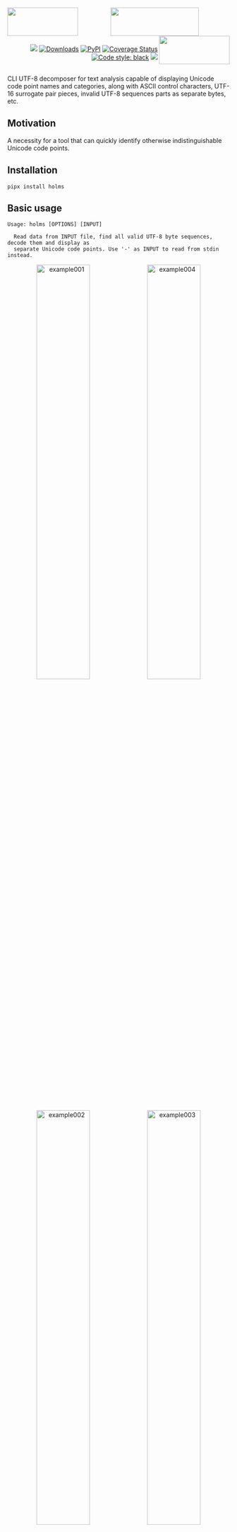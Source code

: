 <h1 align="center">
   <!-- es7s/holms -->
   <a href="##"><img align="left" src="https://s3.eu-north-1.amazonaws.com/dp2.dl/readme/es7s/holms/logo.png?v=2" width="160" height="64"></a>
   <a href="##"><img align="center" src="https://s3.eu-north-1.amazonaws.com/dp2.dl/readme/es7s/holms/label.png" width="200" height="64"></a>
   <a href="##"><img align="right" src="https://s3.eu-north-1.amazonaws.com/dp2.dl/readme/empty.png" width="160" height="64"></a>
</h1>
<div align="right">
 <a href="##"><img src="https://img.shields.io/badge/python-3.10-3776AB?logo=python&logoColor=white&labelColor=333333"></a>
 <a href="https://pepy.tech/project/holms/"><img alt="Downloads" src="https://pepy.tech/badge/holms"></a>
 <a href="https://pypi.org/project/holms/"><img alt="PyPI" src="https://img.shields.io/pypi/v/holms"></a>
 <a href='https://coveralls.io/github/es7s/holms?branch=master'><img src='https://coveralls.io/repos/github/es7s/holms/badge.svg?branch=master' alt='Coverage Status' /></a>
 <a href="https://github.com/psf/black"><img alt="Code style: black" src="https://img.shields.io/badge/code%20style-black-000000.svg"></a>
 <a href="##"><img src="https://wakatime.com/badge/user/8eb9e217-791b-436f-b729-81eb63e84b08/project/018b5923-4968-4029-ae8d-3776792f88d5.svg"></a>
</div>
<br>

CLI UTF-8 decomposer for text analysis capable of displaying Unicode code point
names and categories, along with ASCII control characters, UTF-16 surrogate pair
pieces, invalid UTF-8 sequences parts as separate bytes, etc.


Motivation
---------------------------

A necessity for a tool that can quickly identify otherwise indistinguishable
Unicode code points.


Installation
---------------------------
    pipx install holms


Basic usage
---------------------------

    Usage: holms [OPTIONS] [INPUT]
    
      Read data from INPUT file, find all valid UTF-8 byte sequences, decode them and display as
      separate Unicode code points. Use '-' as INPUT to read from stdin instead.

<div align="center">
  <img alt="example001" width="49%" src="https://github.com/es7s/holms/assets/50381946/df486162-bd47-4a33-ba10-f9a5c932977c">
  <img alt="example004" width="49%" src="https://github.com/es7s/holms/assets/50381946/872a0a88-f09c-41c7-9950-11d77b6eef10">
  <img alt="example002" width="49%" src="https://github.com/es7s/holms/assets/50381946/ef1e15b7-4652-475f-82a1-a546b425b41f">
  <img alt="example003" width="49%" src="https://github.com/es7s/holms/assets/50381946/cdf8766d-a0ae-430c-8737-fa19b5678589">
</div>

<details>
   <summary>Plain text output</summary>

    > holms -S -u -
    1₂³⅘↉⏨
    0  U+  31 ▕ 1 ▏Nd DIGIT ONE                   
    1  U+2082 ▕ ₂ ▏No SUBSCRIPT TWO               
    4  U+  B3 ▕ ³ ▏No SUPERSCRIPT THREE           
    6  U+2158 ▕ ⅘ ▏No VULGAR FRACTION FOUR FIFTHS
    9  U+2189 ▕ ↉ ▏No VULGAR FRACTION ZERO THIRDS
    c  U+23E8 ▕ ⏨ ▏So DECIMAL EXPONENT SYMBOL

    > holms -S -u -
    aаͣāãâȧäåₐᵃａ
    00  U+  61 ▕ a ▏Ll LATIN SMALL LETTER A                 
    01  U+ 430 ▕ а ▏Ll CYRILLIC SMALL LETTER A              
    03  U+ 363 ▕  ͣ ▏Mn COMBINING LATIN SMALL LETTER A       
    05  U+ 101 ▕ ā ▏Ll LATIN SMALL LETTER A WITH MACRON     
    07  U+  E3 ▕ ã ▏Ll LATIN SMALL LETTER A WITH TILDE      
    09  U+  E2 ▕ â ▏Ll LATIN SMALL LETTER A WITH CIRCUMFLEX
    0b  U+ 227 ▕ ȧ ▏Ll LATIN SMALL LETTER A WITH DOT ABOVE  
    0d  U+  E4 ▕ ä ▏Ll LATIN SMALL LETTER A WITH DIAERESIS  
    0f  U+  E5 ▕ å ▏Ll LATIN SMALL LETTER A WITH RING ABOVE
    11  U+2090 ▕ ₐ ▏Lm LATIN SUBSCRIPT SMALL LETTER A       
    14  U+1D43 ▕ ᵃ ▏Lm MODIFIER LETTER SMALL A              
    17  U+FF41 ▕ａ ▏Ll FULLWIDTH LATIN SMALL LETTER A

    > holms -S -u -
    🌯👄🤡🎈🐳🐍
    00  U+1F32F ▕🌯 ▏So BURRITO          
    04  U+1F444 ▕👄 ▏So MOUTH            
    08  U+1F921 ▕🤡 ▏So CLOWN FACE       
    0c  U+1F388 ▕🎈 ▏So BALLOON          
    10  U+1F433 ▕🐳 ▏So SPOUTING WHALE   
    14  U+1F40D ▕🐍 ▏So SNAKE

    > holms -S -u -
    %‰∞8᪲?¿‽⚠⚠️
    00  U+  25 ▕ % ▏Po PERCENT SIGN           
    01  U+2030 ▕ ‰ ▏Po PER MILLE SIGN         
    04  U+221E ▕ ∞ ▏Sm INFINITY               
    07  U+  38 ▕ 8 ▏Nd DIGIT EIGHT            
    08  U+1AB2 ▕  ᪲ ▏Mn COMBINING INFINITY     
    0b  U+  3F ▕ ? ▏Po QUESTION MARK          
    0c  U+  BF ▕ ¿ ▏Po INVERTED QUESTION MARK
    0e  U+203D ▕ ‽ ▏Po INTERROBANG            
    11  U+26A0 ▕ ⚠ ▏So WARNING SIGN           
    14  U+26A0 ▕ ⚠ ▏So WARNING SIGN           
    17  U+FE0F ▕  ️ ▏Mn VARIATION SELECTOR-16

</details> 


Buffering
---------------------------------

The application works in two modes: **buffered** (the default if INPUT is a
file) and **unbuffered** (default when reading from stdin). Options `-b`/`-u`
explicitly override output mode regardless of the default setting.

In **buffered** mode the result begins to appear only after EOF is encountered
(i.e., the WHOLE file has been read to the buffer). This is suitable for short
and predictable inputs and produces the most compact output with fixed column
sizes.

The **unbuffered** mode comes in handy when input is an endless piped stream:
the results will be displayed in real time, as soon as the type of each byte
sequence is determined, but the output column widths are not fixed and can vary
as the process goes further.

> Despite the name, the app actually uses tiny (4 bytes) input buffer, but it's
> the only way to handle UTF-8 stream and distinguish valid sequences from broken
> ones; in truly unbuffered mode the output would consist of ASCII-7 characters
> (`0x00`-`0x7F`) and unrecognized binary data (`0x80`-`0xFF`) only, which is not
> something the application was made for.


Configuration / Advanced usage
----------------------------------

    Options:
      -b, --buffered / -u, --unbuffered
                                      Explicitly set to wait for EOF before processing the output
                                      (buffered), or to stream the results in parallel with reading, as
                                      soon as possible (unbuffered). See BUFFERING section above for the
                                      details.
      -m, --merge                     Replace all sequences of repeating characters with one of each,
                                      together with initial length of the sequence.
      -g, --group                     Group the input by code points (=count unique), sort descending
                                      and display counts instead of normal output. Implies '--merge' and
                                      forces buffered mode. Specifying the option twice ('-gg') results
                                      in grouping by code point category instead, while doing it thrice
                                      ('-ggg') makes the app group the input by super categories.
      -f, --format                    Comma-separated list of columns to show (order is preserved). Run
                                      'holms --legend' to see the details.
      -F, --full                      Display ALL columns.
      -S, --static                    Do not shrink columns by collapsing the prefix when possible.
      -c, --color / -C, --no-color    Explicitly turn colored results on or off; if not specified, will
                                      be selected automatically depending on the type and capabilities
                                      of receiving device (e.g. colors will be enabled for a terminal
                                      emulator and disabled for piped/redirected output).
      --decimal                       Use decimal byte offsets instead of hexadecimal.
      -L, --legend                    Show detailed info on an output format and code point category
                                      chromacoding, and exit.
      -V, --version                   Show the version and exit.
      -?, --help                      Show this message and exit. 


Examples
--------------------------

### Output column selection

Option `-f`/`--filter` can be used to specify what columns to display. As an
alternative, there is an `-F`/`--full` option that enables displaying of all
currently available columns.

<details>
  <summary><b>Column availability depending on operating mode</b></summary>

  <div align="center">
    <img alt="example010" src="https://github.com/es7s/holms/assets/50381946/64222b0d-c01f-4481-a513-531796612e63">
  </div>
</details>

Also `-m`/`--merge` option is demonstrated, which tells the app to collapse
repetitive characters into one line of the output while counting them:

<div align="center">
  <img alt="example005" src="https://github.com/es7s/holms/assets/50381946/2de147ad-751f-4e68-a7ab-615db7bce9c8">
</div>

<details>
   <summary>Plain text output</summary>

    > holms -m -S phpstan.txt
     
    000  U+2B ▕ + ▏    Sm PLUS SIGN               
    001+ U+2D ▕ - ▏27× Pd HYPHEN-MINUS            
    01c  U+2B ▕ + ▏    Sm PLUS SIGN               
    01d  U+20 ▕ ␣ ▏    Zs SPACE                   
    01e  U+2B ▕ + ▏    Sm PLUS SIGN               
    01f+ U+2D ▕ - ▏27× Pd HYPHEN-MINUS            
    03a  U+2B ▕ + ▏    Sm PLUS SIGN               
    03b  U+ A ▕ ↵ ▏    Cc ASCII C0 [LF] LINE FEED 
    03c  U+7C ▕ | ▏    Sm VERTICAL LINE           
    03d+ U+20 ▕ ␣ ▏27× Zs SPACE                   
    ...

</details>

### Reading from pipeline

There is an official Unicode Consortium data file included in the repository for
test purposes, named [confusables.txt](tests/data/confusables.txt). In the next
example we extract line **#3620** using `sed`, delete all TAB (`0x08`) characters
and feed the result to the application. The result demonstrates various Unicode
dot/bullet code points:

<div align="center">
    <img alt="example006" src="https://github.com/es7s/holms/assets/50381946/54f6127e-0796-4531-9840-f6fddb11efce">
</div>

<details>
   <summary>Plain text output</summary>

    > sed confusables.txt -Ee 'sg' -e '3620!d' |
        holms -S -
    00  U+   B7 ▕ · ▏Po MIDDLE DOT                          
    02  U+ 1427 ▕ ᐧ ▏Lo CANADIAN SYLLABICS FINAL MIDDLE DOT
    05  U+  387 ▕ · ▏Po GREEK ANO TELEIA                    
    07  U+ 2022 ▕ • ▏Po BULLET                              
    0a  U+ 2027 ▕ ‧ ▏Po HYPHENATION POINT                   
    0d  U+ 2219 ▕ ∙ ▏Sm BULLET OPERATOR                     
    10  U+ 22C5 ▕ ⋅ ▏Sm DOT OPERATOR                        
    13  U+ 30FB ▕・ ▏Po KATAKANA MIDDLE DOT                 
    16  U+10101 ▕ 𐄁 ▏Po AEGEAN WORD SEPARATOR DOT           
    1a  U+ FF65 ▕ ･ ▏Po HALFWIDTH KATAKANA MIDDLE DOT       
    1d  U+    A ▕ ↵ ▏Cc ASCII C0 [LF] LINE FEED

</details>

### Code points / categories statistics

`-g`/`--group` option can be used to count unique code points, and to compute
the occurrence rate of each one:

<div align="center">
  <img alt="example008" src="https://github.com/es7s/holms/assets/50381946/20195bc3-115d-4eac-99dc-742ef74e5b88">
</div>

<details>
   <summary>Plain text output</summary>

    > holms -g -S ./tests/data/confusables.txt
       
    U+   20 ▕ ␣ ▏   13% ▍   62732× Zs SPACE                                                                               
    U+    9 ▕ ⇥ ▏  7.3% ▏   36745× Cc ASCII C0 [HT] HORIZONTAL TABULATION                                                 
    U+   41 ▕ A ▏  6.1% ▏   30555× Lu LATIN CAPITAL LETTER A                                                              
    U+   49 ▕ I ▏  5.2% ▏   26063× Lu LATIN CAPITAL LETTER I                                                              
    U+   45 ▕ E ▏  5.0% ▏   24992× Lu LATIN CAPITAL LETTER E                                                              
    U+   54 ▕ T ▏  3.7%     18776× Lu LATIN CAPITAL LETTER T                                                              
    U+   4C ▕ L ▏  3.7%     18763× Lu LATIN CAPITAL LETTER L                                                              
    U+ 200E ▕   ▏  3.7%     18494× Cf LEFT-TO-RIGHT MARK                                                                  
    U+    A ▕ ↵ ▏  2.9%     14609× Cc ASCII C0 [LF] LINE FEED                                                             
    U+   43 ▕ C ▏  2.9%     14450× Lu LATIN CAPITAL LETTER C                                                              
    ...

</details>

When used twice (`-gg`) or thrice (`-ggg`), the application groups the input by
code point category or code point super category, respectively, which can be used
e.g. for frequency domain analysis:

<div align="center">
  <img alt="example011" src="https://github.com/es7s/holms/assets/50381946/0859b908-58d3-4f02-85d3-583fd78d3d68">
  <img alt="example012" src="https://github.com/es7s/holms/assets/50381946/0a15f532-bbe1-488b-bea5-384326a3eff4">
</div>

<details>
   <summary>Plain text output</summary>

    > holms -gg -S ./tests/data/confusables.txt
     
      53% █████▎     266233× Lu Uppercase_Letter      
      13% █▎          62748× Zs Space_Separator       
      10% █           51356× Cc Control               
     8.5% ▊           42511× Nd Decimal_Number        
     3.7% ▎           18497× Cf Format                
     3.0% ▎           14832× Lo Other_Letter          
     2.0% ▏            9778× Sm Math_Symbol           
     1.8% ▏            9261× Pe Close_Punctuation     
     1.8% ▏            9259× Ps Open_Punctuation      
     1.5% ▏            7525× Po Other_Punctuation     
    ...

    > holms -ggg -S ./tests/data/confusables.txt
     
      57% █████▋     284074× L Letter      
      14% █▍          69853× C Other       
      13% █▎          62750× Z Separator   
     8.5% ▊           42796× N Number      
     5.9% ▌           29571× P Punctuation 
     2.2% ▏           11072× S Symbol      
     0.2%               965× M Mark        

</details>

### In-place type highlighting

When `--format` is specified exactly as a single `char` column: `--format=char`,
the application omits all the columns and prints the original file contents,
while highligting each character with a color that indicates its' Unicode
category. 

> Note that ASCII control codes, as well as Unicode ones, are kept
untouched and invisible.

<div align="center">
  <img alt="example007" src="https://github.com/es7s/holms/assets/50381946/7e1532ac-b313-49c1-8051-9a78ebeefe7b">
</div>

<details>
   <summary>Plain text output</summary>

    > sed chars.txt -nEe 1,12p |
        holms --format=char -S -
    ! " # $ % & ' ( ) * + , - . /
    0 1 2 3 4 5 6 7 8 9 : ; < = > ?
    @ A B C D E F G H I J K L M N O
    P Q R S T U V W X Y Z [ \ ] ^ _
    ` a b c d e f g h i j k l m n o
    p q r s t u v w x y z { | } ~
    ¡ ¢ £ ¤ ¥ ¦ § ¨ © ª « ¬ ­ ® ¯
    ° ± ² ³ ´ µ ¶ · ¸ ¹ º » ¼ ½ ¾ ¿
    À Á Â Ã Ä Å Æ Ç È É Ê Ë Ì Í Î Ï
    Ð Ñ Ò Ó Ô Õ Ö × Ø Ù Ú Û Ü Ý Þ ß
    à á â ã ä å æ ç è é ê ë ì í î ï
    ð ñ ò ó ô õ ö ÷ ø ù ú û ü ý þ ÿ

</details>


ASCII latin letters (`A-Za-z`) are colored in 50% gray color instead of regular
white on purpose — this can be extremely helpful when the task is to find
non-ASCII character(s) in an massive text of plain ASCII ones, or vice versa.

Below is a real example of broken characters which are the result of two
operations being applied in the wrong order: *UTF-8 decoding* and *URL %-based
unescaping*. This error is different from incorrect codepage selection errors,
which mess up the whole text or a part of it; all byte sequences are valid UTF-8
encoded code points, but the result differs from the origin and is completely 
unreadable nevertheless.

<div align="center">
  <img alt="example007" src="https://github.com/es7s/holms/assets/50381946/438e7f7a-4487-4a7c-98fb-bf269b4d0c96">
</div>


### ASCII C0 / C1 details

While developing the application I encountered strange (as it seemed to be at
the beginning) behaviour of Python interpreter, which encoded C1 control bytes
as two bytes of UTF-8, while C0 control bytes were displayed as sole bytes, like
it would have been encoded in a plain ASCII. Then there was a bit of researching
done.

According to [ISO/IEC 6429 (ECMA-48)](https://www.iso.org/standard/12782.html),
there are two types of ASCII control codes (to be precise, much more, but for
our purposes it's mostly irrelevant) — C0 and C1. The first one includes ASCII
code points `0x00`-`0x1F` and `0x7F` (some authors also include a regular space
character `0x20` in this list), and the characteristic property of this type is
that all C0 code points are encoded in UTF-8 **exactly the same** as they do in
7-bit US-ASCII ([ISO/IEC 646](https://www.iso.org/standard/4777.html)). This
helps to disambiguate exactly what type of encoding is used even for broken byte
sequences, considering the task is to tell if a byte represents sole code point
or is actually a part of multibyte UTF-8 sequence.

However, C1 control codes are represented by `0x80`-`0x9F` bytes, which also are
valid bytes for multibyte UTF-8 sequences. In order to distinguish the first
type from the second UTF-8 encodes them as two-byte sequences instead (`0x80` →
`0xC280`, etc.); also this applies not only to control codes, but to all other
[ISO/IEC 8859](https://www.iso.org/standard/28245.html) code points starting
from `0x80`.

With this in mind, let's see how the application reflects these differences.
First command produces several 8-bit ASCII C1 control codes, which are
classified as raw binary/non-UTF-8 data, while the second command's output
consists of the very same code points but being encoded in UTF-8 (thanks to
Python's full transparent Unicode support, we don't even need to bother much
about the encodings and such):

<div align="center">
  <img alt="example013" src="https://github.com/es7s/holms/assets/50381946/a6bdf9a2-fb19-4dbd-a507-f474c5c6a314">
</div>

<details>
   <summary>Plain text output</summary>

    > printf '\x80\x90\x9f' |
    holms --format=raw,number,char,type,name -S -
    0x       80      --  ▕ ▯ ▏-- NON UTF-8 BYTE 0x80
    0x       90      --  ▕ ▯ ▏-- NON UTF-8 BYTE 0x90
    0x       9f      --  ▕ ▯ ▏-- NON UTF-8 BYTE 0x9F
    > python -c 'print("\x80\x90\x9f", end="")' |
        holms --format=raw,number,char,type,name -S -
    0x    c2 80 U+    80 ▕ ▯ ▏Cc ASCII C1 [PC] PADDING CHARACTER
    0x    c2 90 U+    90 ▕ ▯ ▏Cc ASCII C1 [DCS] DEVICE CONTROL STRING
    0x    c2 9f U+    9F ▕ ▯ ▏Cc ASCII C1 [APC] APPLICATION PROGRAM COMMAND

</details>

Legend
------------------

The image below illustrates the color scheme developed for the app specifically,
to simplify distinguishing code points of one category from others.

<div align="center">
  <img alt="example009" src="https://github.com/es7s/holms/assets/50381946/fd71430a-becb-4d9d-84e3-12900f4fc548">
</div>

Most frequently encountering control codes also have a unique character
replacements, which allows to recognize them without reading the label or
memorizing code point identifiers:

<div align="center">
  <img alt="example014" src="https://github.com/es7s/holms/assets/50381946/609e4c3b-3aad-42b4-91d1-8007dd15bb1b">
</div>

Changelog
------------------

[CHANGES.rst](CHANGES.rst)

